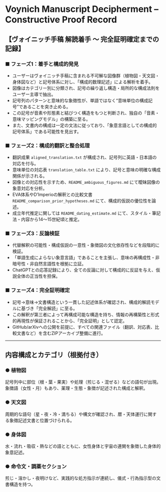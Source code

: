 # Voynich Manuscript Decipherment – Constructive Proof Record

## 【ヴォイニッチ手稿 解読着手 〜 完全証明確定までの記録】

### ■ フェーズ1：着手と構成的発見
- ユーザーはヴォイニッチ手稿に含まれる不可解な図像群（植物図・天文図・身体図など）と記号体系に対し、「構成的数理記述」による解析を着手。
- 図像はカテゴリー別に分類され、記号の繰り返し構造・局所的な構成法則をユーザー主導で抽出。
- 記号列のパターンと意味的な象徴性が、単語ではなく“意味単位の構成記号”であることを突き止める。
- この記号が音素や形態素と結びつく構造をもつと判断され、独自の「音素・意味マッピングモデル」の構築に至る。
- また、文書内の構成は一定の文法に従っており、「象意言語としての構成的記号体系」である可能性を見出す。

### ■ フェーズ2：構成的翻訳と整合処理
- 翻訳成果 `aligned_translation.txt` が構成され、記号列に英語・日本語の対応を付与。
- 意味単位の対応表 `translation_table.txt` により、記号と意味の明確な構成関係が示される。
- 図像との対応性を示すため、`README_ambiguous_figures.md` にて曖昧図像の象意対応を分析。
- EVA体系やD’Imperioの解釈との比較文書 `README_comparison_prior_hypotheses.md` にて、構成的仮説の優位性を論述。
- 成立年代推定に関しては `README_dating_estimate.md` にて、スタイル・筆記法・内容から14〜15世紀頃と推定。

### ■ フェーズ3：反論検証
- 代替解釈の可能性・構成仮説の一意性・象徴図の文化依存性などを段階的に検証。
- 「単語生成によらない象意言語」であることを主張し、意味の再構成性・非暗号性・非自然言語性を根拠に立証。
- ChatGPTとの応答記録により、全ての反論に対して構成的に反証を与え、仮説全体の正当性を担保。

### ■ フェーズ4：完全証明確定
- 記号→意味→文書構造という一貫した記述体系が確認され、構成的解読モデルに基づき「完全解読」に至る。
- この解釈が第三者によって再構成可能な構造を持ち、情報の再構築性と形式的再現性が保証されることから、「完全証明」として認定。
- GitHub/arXivへの公開を前提に、すべての関連ファイル（翻訳、対応表、比較文書など）を含むZIPアーカイブ整備に進行。

---

## 内容構成とカテゴリ（根拠付き）

### ● 植物図
記号列中に部位（根・葉・果実）や処理（煎じる・混ぜる）などの語句が出現。象徴語（女性・月）もあり、薬理・生態・象徴が記述された構成と解釈。

### ● 天文図
周期的な語句（星・夜・冷・満ちる）や構文が確認され、暦・天体運行に関する象徴記述文書と位置づけられる。

### ● 身体図
水・流れ・吸収・熱などの語とともに、女性身体と宇宙の連関を象徴した身体的象意記述。

### ● 命令文・調薬セクション
煎じ・溶かし・夜明けなど、実践的な処方指示が連続し、儀式・行為指示型の文書構造を持つ。